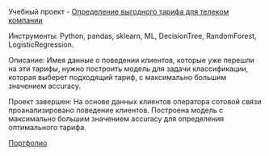 Учебный проект - [Определение выгодного тарифа для телеком компании](https://github.com/alexsurina/study-project-tariff/blob/main/tariff.ipynb)

Инструменты: Python, pandas, sklearn, ML, DecisionTree, RandomForest, LogisticRegression.  

Описание: Имея данные о поведении клиентов, которые уже перешли на эти тарифы, нужно построить модель для задачи классификации, которая выберет подходящий тариф, с максимально большим значением accuracy. 

Проект завершен: На основе данных клиентов оператора сотовой связи проанализировано поведение клиентов. Построена модель с максимально большим значением accuracy для определения оптимального тарифа.


[Портфолио](https://github.com/alexsurina/Portfolio)
